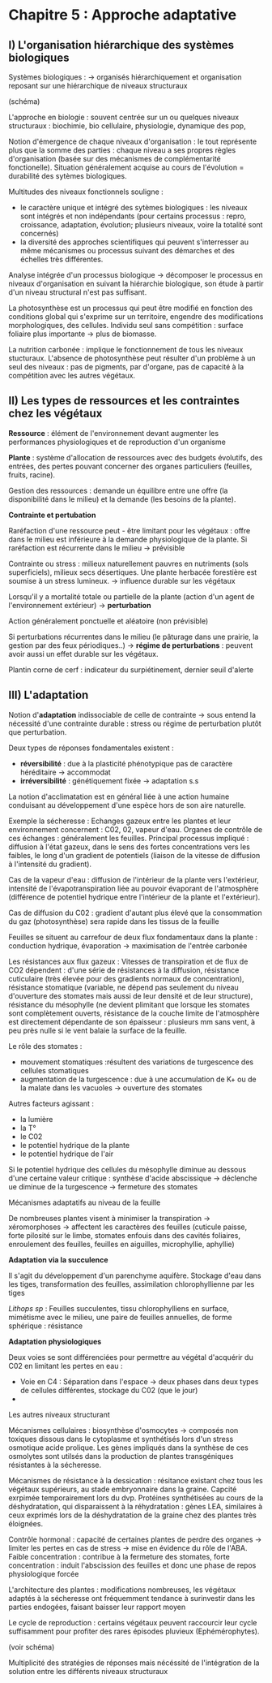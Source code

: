 # Chapitre 5 : Approche adaptative

## I) L'organisation hiérarchique des systèmes biologiques

Systèmes biologiques : -> organisés hiérarchiquement et organisation reposant sur une hiérarchique de niveaux structuraux 

(schéma)

L'approche en biologie : souvent centrée sur un ou quelques niveaux structuraux : biochimie, bio cellulaire, physiologie, dynamique des pop, 

Notion d'émergence de chaque niveaux d'organisation : le tout représente plus que la somme des parties : chaque niveau a ses propres règles d'organisation (basée sur des mécanismes de complémentarité fonctionelle). Situation généralement acquise au cours de l'évolution = durabilité des sytèmes biologiques.

Multitudes des niveaux fonctionnels souligne : 

* le caractère unique et intégré des sytèmes biologiques : les niveaux sont intégrés et non indépendants (pour certains processus : repro, croissance, adaptation, évolution; plusieurs niveaux, voire la totalité sont concernés)
* la diversité des approches scientifiques qui peuvent s'interresser au même mécanismes ou processus suivant des démarches et des échelles très différentes.

Analyse intégrée d'un processus biologique -> décomposer le processus en niveaux d'organisation en suivant la hiérarchie biologique, son étude à partir d'un niveau structural n'est pas suffisant.

La photosynthèse est un processus qui peut être modifié en fonction des conditions global qui s'exprime sur un territoire, engendre des modifications morphologiques, des cellules. Individu seul sans compétition : surface foliaire plus importante -> plus de biomasse.

La nutrition carbonée : implique le fonctionnement de tous les niveaux stucturaux. L'absence de photosynthèse peut résulter d'un problème à un seul des niveaux : pas de pigments, par d'organe, pas de capacité à la compétition avec les autres végétaux.

## II) Les types de ressources et les contraintes chez les végétaux

**Ressource** : élément de l'environnement devant augmenter les performances physiologiques et de reproduction d'un organisme

**Plante** : système d'allocation de ressources avec des budgets évolutifs, des entrées, des pertes pouvant concerner des organes particuliers (feuilles, fruits, racine). 

Gestion des ressources : demande un équilibre entre une offre (la disponibilité dans le milieu) et la demande (les besoins de la plante).

**Contrainte et pertubation**

Raréfaction d'une ressource peut - être limitant pour les végétaux : offre dans le milieu est inférieure à la demande physiologique de la plante. Si raréfaction est récurrente dans le milieu -> prévisible

Contrainte ou stress : milieux naturellement pauvres en nutriments (sols superficiels), milieux secs désertiques. Une plante herbacée forestière est soumise à un stress lumineux. -> influence durable sur les végétaux

Lorsqu'il y a mortalité totale ou partielle de la plante (action d'un agent de l'environnement extérieur) -> **perturbation**

Action généralement ponctuelle et aléatoire (non prévisible)

Si perturbations récurrentes dans le milieu (le pâturage dans  une prairie, la gestion par des feux périodiques..) -> **régime de perturbations** : peuvent avoir aussi un effet durable sur les végétaux.

Plantin corne de cerf : indicateur du surpiétinement, dernier seuil d'alerte

## III) L'adaptation

Notion d'**adaptation** indissociable de celle de contrainte -> sous entend la nécessité d'une contrainte durable : stress ou régime de perturbation plutôt que perturbation.

Deux types de réponses fondamentales existent :

* **réversibilité** : due à la plasticité phénotypique pas de caractère héréditaire -> accommodat
* **irréversibilité** : génétiquement fixée -> adaptation s.s

La notion d'acclimatation est en général liée à une action humaine conduisant au développement d'une espèce hors de son aire naturelle.

Exemple la sécheresse : Echanges gazeux entre les plantes et leur environnement concernent : C02, 02, vapeur d'eau. Organes de contrôle de ces échanges : généralement les feuilles. Principal processus impliqué : diffusion à l'état gazeux, dans le sens des fortes concentrations vers les faibles, le long d'un gradient de potentiels (liaison de la vitesse de diffusion à l'intensité du gradient).

Cas de la vapeur d'eau : diffusion de l'intérieur de la plante vers l'extérieur, intensité de l'évapotranspiration liée au pouvoir évaporant de l'atmosphère (différence de potentiel hydrique entre l'intérieur de la plante et l'extérieur).

Cas de diffusion du C02 : gradient d'autant plus élevé que la consommation du gaz (photosynthèse) sera rapide dans les tissus de la feuille

Feuilles se situent au carrefour de deux flux fondamentaux dans la plante : conduction hydrique, évaporation -> maximisation de l'entrée carbonée

Les résistances aux flux gazeux : Vitesses de transpiration et de flux de CO2 dépendent : d'une série de résistances à la diffusion, résistance cuticulaire (très élevée pour des gradients normaux de concentration), résistance stomatique (variable, ne dépend pas seulement du niveau d'ouverture des stomates mais aussi de leur densité et de leur structure), résistance du mésophylle (ne devient plimitant que lorsque les stomates sont complètement ouverts, résistance de la couche limite de l'atmosphère est directement dépendante de son épaisseur : plusieurs mm sans vent, à peu près nulle si le vent balaie la surface de la feuille.

Le rôle des stomates : 

* mouvement stomatiques :résultent des variations de turgescence des cellules stomatiques
* augmentation de la turgescence : due à une accumulation de K+ ou de la malate dans les vacuoles -> ouverture des stomates

Autres facteurs agissant :

* la lumière
* la T°
* le C02
* le potentiel hydrique de la plante
* le potentiel hydrique de l'air

Si le potentiel hydrique des cellules du mésophylle diminue au dessous d'une certaine valeur critique : synthèse d'acide abscissique -> déclenche ue diminue de la turgescence -> fermeture des stomates

Mécanismes adaptatifs au niveau de la feuille

De nombreuses plantes visent à minimiser la transpiration -> xéromorphoses -> affectent les caractères des feuilles (cuticule paisse, forte pilosité sur le limbe, stomates enfouis dans des cavités foliaires, enroulement des feuilles, feuilles en aiguilles, microphyllie, aphyllie)

**Adaptation via la succulence**

Il s'agit du développement d'un parenchyme aquifère. Stockage d'eau dans les tiges, transformation des feuilles, assimilation chlorophyllienne par les tiges

*Lithops sp* : Feuilles succulentes, tissu chlorophylliens en surface, mimétisme avec le milieu, une paire de feuilles annuelles, de forme sphérique : résistance

**Adaptation physiologiques**

Deux voies se sont différenciées pour permettre au végétal d'acquérir du C02 en limitant les pertes en eau :

* Voie en C4 : Séparation dans l'espace -> deux phases dans deux types de cellules différentes, stockage du C02 (que le jour)
* 

Les autres niveaux structurant 

Mécanismes cellulaires : biosynthèse d'osmocytes -> composés non toxiques dissous dans le cytoplasme et synthétisés lors d'un stress osmotique acide prolique. Les gènes impliqués dans la synthèse de ces osmolytes sont utilsés dans la production de plantes transgéniques résistantes à la sécheresse.

Mécanismes de résistance à la dessication : résitance existant chez tous les végétaux supérieurs, au stade embryonnaire dans la graine. Capcité exrpimée temporairement lors du dvp. Protéines synthétisées au cours de la déshydratation, qui disparaissent à la réhydratation : gènes LEA, similaires à ceux exprimés lors de la déshydratation de la graine chez des plantes très éloignées.

Contrôle hormonal : capacité de certaines plantes de perdre des organes -> limiter les pertes en cas de stress -> mise en évidence du rôle de l'ABA. Faible concentration : contribue à la fermeture des stomates, forte concentration : induit l'abscission des feuilles et donc une phase de repos physiologique forcée

L'architecture des plantes : modifications nombreuses, les végétaux adaptés à la sécheresse ont fréquemment tendance à surinvestir dans les parties endogées, faisant baisser leur rapport moyen

Le cycle de reproduction : certains végétaux peuvent raccourcir leur cycle suffisamment pour profiter des rares épisodes pluvieux (Ephémérophytes).

(voir schéma)

Multiplicité des stratégies de réponses mais nécéssité de l'intégration de la solution entre les différents niveaux structuraux